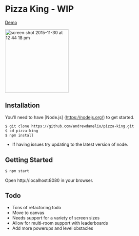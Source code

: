 # Pizza King - WIP

[Demo](http://pizzaking.herokuapp.com)

<img width="208" alt="screen shot 2015-11-30 at 12 44 18 pm" src="https://cloud.githubusercontent.com/assets/1683736/11479460/1bfd5832-9760-11e5-8e8f-944562e7a26c.png">



## Installation

You'll need to have [Node.js] (https://nodejs.org/) to get started.

```bash
$ git clone https://github.com/andrewdamelio/pizza-king.git
$ cd pizza-king
$ npm install
```

* If having issues try updating to the latest version of node.


## Getting Started

```bash
$ npm start
```
Open http://localhost:8080 in your browser.

## Todo

- Tons of refactoring todo
- Move to canvas
- Needs support for a variety of screen sizes
- Allow for multi-room support with leaderboards
- Add more powerups and level obstacles
